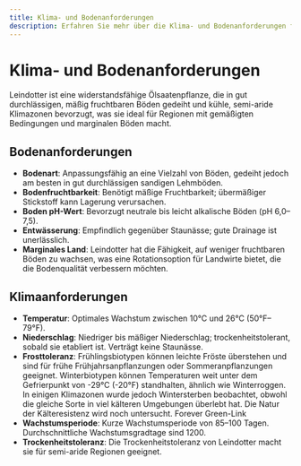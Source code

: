 ```yaml
---
title: Klima- und Bodenanforderungen
description: Erfahren Sie mehr über die Klima- und Bodenanforderungen für den Anbau von Leindotter
---
```

# Klima- und Bodenanforderungen

Leindotter ist eine widerstandsfähige Ölsaatenpflanze, die in gut durchlässigen, mäßig fruchtbaren Böden gedeiht und kühle, semi-aride Klimazonen bevorzugt, was sie ideal für Regionen mit gemäßigten Bedingungen und marginalen Böden macht.

## Bodenanforderungen

- **Bodenart**: Anpassungsfähig an eine Vielzahl von Böden, gedeiht jedoch am besten in gut durchlässigen sandigen Lehmböden.
- **Bodenfruchtbarkeit**: Benötigt mäßige Fruchtbarkeit; übermäßiger Stickstoff kann Lagerung verursachen.
- **Boden pH-Wert**: Bevorzugt neutrale bis leicht alkalische Böden (pH 6,0–7,5).
- **Entwässerung**: Empfindlich gegenüber Staunässe; gute Drainage ist unerlässlich.
- **Marginales Land**: Leindotter hat die Fähigkeit, auf weniger fruchtbaren Böden zu wachsen, was eine Rotationsoption für Landwirte bietet, die die Bodenqualität verbessern möchten.

## Klimaanforderungen

- **Temperatur**: Optimales Wachstum zwischen 10°C und 26°C (50°F–79°F).
- **Niederschlag**: Niedriger bis mäßiger Niederschlag; trockenheitstolerant, sobald sie etabliert ist. Verträgt keine Staunässe.
- **Frosttoleranz**: Frühlingsbiotypen können leichte Fröste überstehen und sind für frühe Frühjahrsanpflanzungen oder Sommeranpflanzungen geeignet. Winterbiotypen können Temperaturen weit unter dem Gefrierpunkt von -29°C (-20°F) standhalten, ähnlich wie Winterroggen. In einigen Klimazonen wurde jedoch Wintersterben beobachtet, obwohl die gleiche Sorte in viel kälteren Umgebungen überlebt hat. Die Natur der Kälteresistenz wird noch untersucht. Forever Green-Link
- **Wachstumsperiode**: Kurze Wachstumsperiode von 85–100 Tagen. Durchschnittliche Wachstumsgradtage sind 1200.
- **Trockenheitstoleranz**: Die Trockenheitstoleranz von Leindotter macht sie für semi-aride Regionen geeignet.